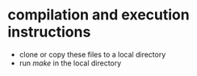 # compilation and execution instructions
* clone or copy these files to a local directory
* run *make* in the local directory
